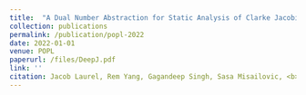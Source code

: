 ```yaml
---
title:  "A Dual Number Abstraction for Static Analysis of Clarke Jacobians"
collection: publications
permalink: /publication/popl-2022
date: 2022-01-01
venue: POPL
paperurl: /files/DeepJ.pdf
link: ''
citation: Jacob Laurel, Rem Yang, Gagandeep Singh, Sasa Misailovic, <b>POPL 2022</b>.
---
```

